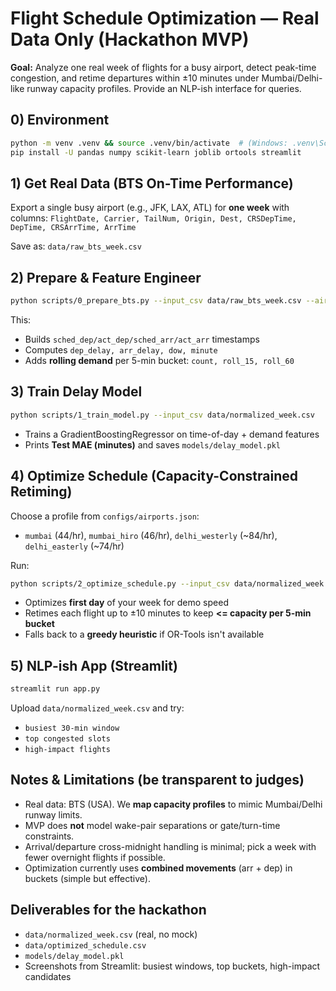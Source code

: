 
# Flight Schedule Optimization — Real Data Only (Hackathon MVP)

**Goal:** Analyze one real week of flights for a busy airport, detect peak-time congestion, and retime departures within ±10 minutes under Mumbai/Delhi-like runway capacity profiles. Provide an NLP-ish interface for queries.

## 0) Environment
```bash
python -m venv .venv && source .venv/bin/activate  # (Windows: .venv\Scripts\activate)
pip install -U pandas numpy scikit-learn joblib ortools streamlit
```

## 1) Get Real Data (BTS On-Time Performance)
Export a single busy airport (e.g., JFK, LAX, ATL) for **one week** with columns:
`FlightDate, Carrier, TailNum, Origin, Dest, CRSDepTime, DepTime, CRSArrTime, ArrTime`

Save as: `data/raw_bts_week.csv`

## 2) Prepare & Feature Engineer
```bash
python scripts/0_prepare_bts.py --input_csv data/raw_bts_week.csv --airport JFK --output_csv data/normalized_week.csv
```
This:
- Builds `sched_dep/act_dep/sched_arr/act_arr` timestamps
- Computes `dep_delay, arr_delay, dow, minute`
- Adds **rolling demand** per 5-min bucket: `count, roll_15, roll_60`

## 3) Train Delay Model
```bash
python scripts/1_train_model.py --input_csv data/normalized_week.csv
```
- Trains a GradientBoostingRegressor on time-of-day + demand features
- Prints **Test MAE (minutes)** and saves `models/delay_model.pkl`

## 4) Optimize Schedule (Capacity-Constrained Retiming)
Choose a profile from `configs/airports.json`:
- `mumbai` (44/hr), `mumbai_hiro` (46/hr), `delhi_westerly` (~84/hr), `delhi_easterly` (~74/hr)

Run:
```bash
python scripts/2_optimize_schedule.py --input_csv data/normalized_week.csv --airport_profile mumbai --output_csv data/optimized_schedule.csv
```
- Optimizes **first day** of your week for demo speed
- Retimes each flight up to ±10 minutes to keep **<= capacity per 5-min bucket**
- Falls back to a **greedy heuristic** if OR-Tools isn't available

## 5) NLP-ish App (Streamlit)
```bash
streamlit run app.py
```
Upload `data/normalized_week.csv` and try:
- `busiest 30-min window`
- `top congested slots`
- `high-impact flights`

## Notes & Limitations (be transparent to judges)
- Real data: BTS (USA). We **map capacity profiles** to mimic Mumbai/Delhi runway limits.
- MVP does **not** model wake-pair separations or gate/turn-time constraints.
- Arrival/departure cross-midnight handling is minimal; pick a week with fewer overnight flights if possible.
- Optimization currently uses **combined movements** (arr + dep) in buckets (simple but effective).

## Deliverables for the hackathon
- `data/normalized_week.csv` (real, no mock)
- `data/optimized_schedule.csv`
- `models/delay_model.pkl`
- Screenshots from Streamlit: busiest windows, top buckets, high-impact candidates
